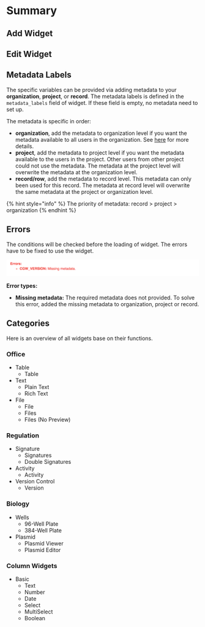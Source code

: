 # Summary

## Add Widget





## Edit Widget



## Metadata Labels

The specific variables can be provided via adding metadata to your **organization**, **project**, or **record**. The metadata labels is defined in the `metadata_labels` field of widget. If these field is empty, no metadata need to set up.

The metadata is specific in order:

* **organization**, add the metadata to organization level if you want the metadata available to all users in  the organization. See [here](../settings/organization-detail.md#metadata) for more details. 
* **project**, add the metadata to project level if you want the metadata available to the users in the project. Other users from other project could not use the metadata. The metadata at the project level will overwrite the metadata at the organization level. 
* **record/row**, add the metadata to record level. This metadata can only been used for this record. The metadata at record level will overwrite the same metadata at the project or organization level.

{% hint style="info" %}
The priority of metadata: record &gt; project &gt; organization
{% endhint %}

## Errors

The conditions will be checked before the loading of widget. The errors have to be fixed to use the widget.

![Error message of a widget](../.gitbook/assets/metadata-errors.png)

**Error types:**

* **Missing metadata:** The required metadata does not provided. To solve this error, added the missing metadata to organization, project or record.

## Categories

Here is an overview of all widgets base on their functions.

### Office

* Table
  * Table
* Text
  * Plain Text
  * Rich Text
* File
  * File
  * Files
  * Files \(No Preview\)

### Regulation

* Signature
  * Signatures
  * Double Signatures
* Activity
  * Activity
* Version Control
  * Version

### Biology

* Wells
  * 96-Well Plate
  * 384-Well Plate
* Plasmid
  * Plasmid Viewer
  * Plasmid Editor

### Column Widgets

* Basic
  * Text
  * Number
  * Date
  * Select
  * MultiSelect
  * Boolean



